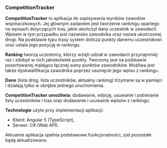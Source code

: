 ### CompetitionTracker

**CompetitionTracker** to aplikacja do zapisywania wyników zawodów wspinaczkowych. Jej głównym zadaniem jest tworzenie rankingu opartego na wpisach dotyczących tras, jakie ukończył dany uczestnik w zawodach.
Wpisem w tym przypadku jest nazwisko zawodnika oraz nazwa ukończonej drogi. Na podstawie typu trasy system dolicza punkty danemu uczestnikowi oraz ustala jego pozycję w rankingu.

**Ranking** tworzą uczestnicy, którzy wzięli udział w zawodach przynajmniej raz i zdobyli w nich jakiekolwiek punkty. Tworzony jest na podstawie posortowanej malejąco łącznej sumy punktów zawodników. Możliwa jest także dyskwalifikacja zawodnika poprzez usunięcie jego wpisu z rankingu. 

**Dane** (lista dróg, lista uczestników, aktualny ranking) trzymane są w pamięci i działają tylko w obrębie jednego uruchomienia.

**CompetitionTracker umożliwia**: dodawanie, edycję, usuwanie i pobieranie listy uczestników i tras oraz dodawanie i usuwanie wpisów z rankingu. 

**Technologie** użyte przy implementacji aplikacji:
* Klient: Angular 5 (TypeScript),
* Serwer: C# (Web API).

Aktualnie aplikacja spełnia podstawowe funkcjonalności, zaś pozostałe będą aktualizowane. 